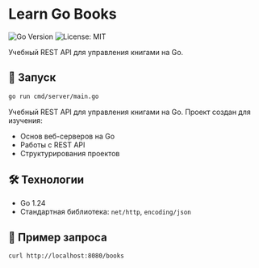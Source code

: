 # Learn Go Books  

![Go Version](https://img.shields.io/badge/go-1.24-blue)  ![License: MIT](https://img.shields.io/badge/License-MIT-yellow.svg)

Учебный REST API для управления книгами на Go.

## 🚀 Запуск  

```bash
go run cmd/server/main.go
```

Учебный REST API для управления книгами на Go. Проект создан для изучения:
- Основ веб-серверов на Go
- Работы с REST API
- Структурирования проектов

## 🛠 Технологии  
- Go 1.24  
- Стандартная библиотека: `net/http`, `encoding/json`

## 📌 Пример запроса

```bash
curl http://localhost:8080/books
```
